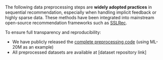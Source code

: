 The following data preprocessing steps are **widely adopted practices** in sequential recommendation, especially when handling implicit feedback or highly sparse data. These methods have been integrated into mainstream open-source recommendation frameworks such as [SSLRec](https://github.com/HKUDS/SSLRec).

To ensure full transparency and reproducibility:
- We have publicly released the [complete preprocessing code](link/to/code) (using ML-20M as an example)
- All preprocessed datasets are available at [dataset repository link]

